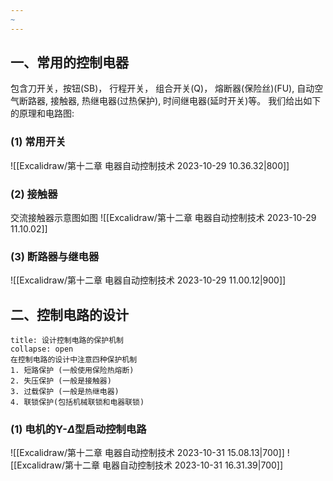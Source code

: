 ```yaml
---
~
---
```

## 一、常用的控制电器
包含刀开关，按钮(SB)， 行程开关， 组合开关(Q)， 熔断器(保险丝)(FU), 自动空气断路器, 接触器, 热继电器(过热保护), 时间继电器(延时开关)等。 我们给出如下的原理和电路图: 
### (1) 常用开关
![[Excalidraw/第十二章 电器自动控制技术 2023-10-29 10.36.32|800]]

### (2) 接触器
交流接触器示意图如图
![[Excalidraw/第十二章 电器自动控制技术 2023-10-29 11.10.02]]
### (3) 断路器与继电器
![[Excalidraw/第十二章 电器自动控制技术 2023-10-29 11.00.12|900]]

## 二、控制电路的设计
`````ad-check 
title: 设计控制电路的保护机制
collapse: open
在控制电路的设计中注意四种保护机制
1. 短路保护 (一般使用保险热熔断)
2. 失压保护 (一般是接触器)
3. 过载保护 (一般是热继电器) 
4. 联锁保护(包括机械联锁和电器联锁)
`````
### (1) 电机的Y-$\Delta$型启动控制电路
![[Excalidraw/第十二章 电器自动控制技术 2023-10-31 15.08.13|700]]
![[Excalidraw/第十二章 电器自动控制技术 2023-10-31 16.31.39|700]]

